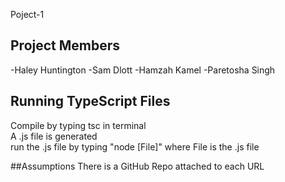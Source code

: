 Poject-1 

## Project Members
-Haley Huntington
-Sam Dlott
-Hamzah Kamel
-Paretosha Singh

## Running TypeScript Files

Compile by typing tsc in terminal <br />
A .js file is generated <br />
run the .js file by typing "node [File]" where File is the .js file <br />


##Assumptions
There is a GitHub Repo attached to each URL  <br />

